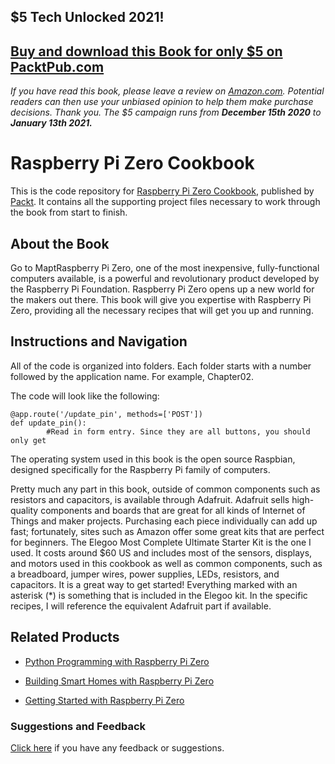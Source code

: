 ## $5 Tech Unlocked 2021!
[Buy and download this Book for only $5 on PacktPub.com](https://www.packtpub.com/product/raspberry-pi-zero-cookbook/9781786463852)
-----
*If you have read this book, please leave a review on [Amazon.com](https://www.amazon.com/gp/product/1786463857).     Potential readers can then use your unbiased opinion to help them make purchase decisions. Thank you. The $5 campaign         runs from __December 15th 2020__ to __January 13th 2021.__*

# Raspberry Pi Zero Cookbook
This is the code repository for [Raspberry Pi Zero Cookbook](https://www.packtpub.com/hardware-and-creative/raspberry-pi-zero-cookbook?utm_source=github&utm_medium=repository&utm_campaign=9781786463852), published by [Packt](https://www.packtpub.com/?utm_source=github). It contains all the supporting project files necessary to work through the book from start to finish.
## About the Book
Go to MaptRaspberry Pi Zero, one of the most inexpensive, fully-functional computers available, is a powerful and revolutionary product developed by the Raspberry Pi Foundation. Raspberry Pi Zero opens up a new world for the makers out there. This book will give you expertise with Raspberry Pi Zero, providing all the necessary recipes that will get you up and running.


## Instructions and Navigation
All of the code is organized into folders. Each folder starts with a number followed by the application name. For example, Chapter02.



The code will look like the following:
```
@app.route('/update_pin', methods=['POST'])
def update_pin():
        #Read in form entry. Since they are all buttons, you should only get
```

The operating system used in this book is the open source Raspbian, designed specifically for the Raspberry Pi family of computers.

Pretty much any part in this book, outside of common components such as resistors and capacitors, is available through Adafruit. Adafruit sells high-quality components and boards that are great for all kinds of Internet of Things and maker projects. Purchasing each piece individually can add up fast; fortunately, sites such as Amazon offer some great kits that are perfect for beginners. The Elegoo Most Complete Ultimate Starter Kit is the one I used. It costs around $60 US and includes most of the sensors, displays, and motors used in this cookbook as well as common components, such as a breadboard, jumper wires, power supplies, LEDs, resistors, and capacitors. It is a great way to get started! Everything marked with an asterisk (*) is something that is included in the Elegoo kit. In the specific recipes, I will reference the equivalent Adafruit part if available.

## Related Products
* [Python Programming with Raspberry Pi Zero](https://www.packtpub.com/hardware-and-creative/python-programming-raspberry-pi-zero?utm_source=github&utm_medium=repository&utm_campaign=9781786467577)

* [Building Smart Homes with Raspberry Pi Zero](https://www.packtpub.com/hardware-and-creative/building-smart-homes-raspberry-pi-zero?utm_source=github&utm_medium=repository&utm_campaign=9781786466952)

* [Getting Started with Raspberry Pi Zero](https://www.packtpub.com/hardware-and-creative/getting-started-raspberry-pi-zero?utm_source=github&utm_medium=repository&utm_campaign=9781786469465)

### Suggestions and Feedback
[Click here](https://docs.google.com/forms/d/e/1FAIpQLSe5qwunkGf6PUvzPirPDtuy1Du5Rlzew23UBp2S-P3wB-GcwQ/viewform) if you have any feedback or suggestions.
